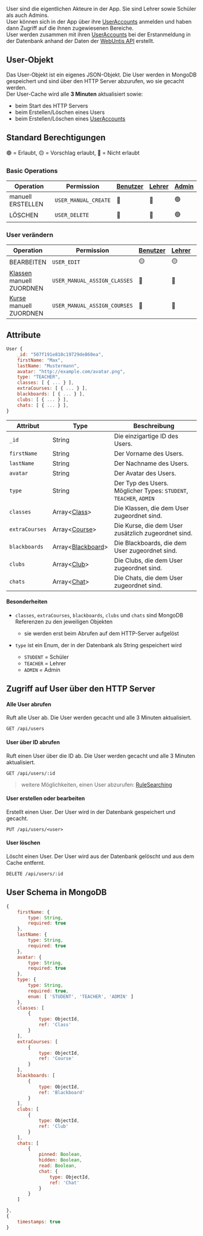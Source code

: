 User sind die eigentlichen Akteure in der App. Sie sind Lehrer sowie Schüler als auch Admins. \
User können sich in der App über ihre [UserAccounts](https://github.com/Academi-fy/backend/wiki/UserAccounts) anmelden und haben dann Zugriff auf die ihnen zugewiesenen Bereiche. \
User werden zusammen mit ihren [UserAccounts](https://github.com/Academi-fy/backend/wiki/UserAccounts) bei der Erstanmeldung in der Datenbank anhand der Daten der [WebUntis API](https://help.untis.at/hc/de/articles/4886785534354-API-documentation-for-integration-partners) erstellt.

## User-Objekt

Das User-Objekt ist ein eigenes JSON-Objekt. Die User werden in MongoDB gespeichert und sind über den HTTP Server abzurufen, wo sie gecacht werden. \
Der User-Cache wird alle **3 Minuten** aktualisiert sowie:
- beim Start des HTTP Servers
- beim Erstellen/Löschen eines Users
- beim Erstellen/Löschen eines [UserAccounts](https://github.com/Academi-fy/backend/wiki/UserAccounts)

## Standard Berechtigungen

🟢 = Erlaubt,
🟡 = Vorschlag erlaubt,
🔴 = Nicht erlaubt

### Basic Operations

| Operation         | Permission           | [Benutzer](https://github.com/Academi-fy/backend/wiki/User) | [Lehrer](https://github.com/Academi-fy/backend/wiki/User) | [Admin](https://github.com/Academi-fy/backend/wiki/User) |
|-------------------|----------------------|-------------------------------------------------------------|-----------------------------------------------------------|----------------------------------------------------------|
| manuell ERSTELLEN | `USER_MANUAL_CREATE` | 🔴                                                          | 🔴                                                        | 🟢                                                       |
| LÖSCHEN           | `USER_DELETE`        | 🔴                                                          | 🔴                                                        | 🟢                                                       |

### User verändern

| Operation                                                                    | Permission                   | [Benutzer](https://github.com/Academi-fy/backend/wiki/User) | [Lehrer](https://github.com/Academi-fy/backend/wiki/User) | [Admin](https://github.com/Academi-fy/backend/wiki/User) |
|------------------------------------------------------------------------------|------------------------------|-------------------------------------------------------------|-----------------------------------------------------------|----------------------------------------------------------|
| BEARBEITEN                                                                   | `USER_EDIT`                  | 🟡                                                          | 🟡                                                        | 🟢                                                       |
| [Klassen](https://github.com/Academi-fy/backend/wiki/Class) manuell ZUORDNEN | `USER_MANUAL_ASSIGN_CLASSES` | 🔴                                                          | 🔴                                                        | 🟢                                                       |
| [Kurse](https://github.com/Academi-fy/backend/wiki/Course) manuell ZUORDNEN  | `USER_MANUAL_ASSIGN_COURSES` | 🔴                                                          | 🔴                                                        | 🟢                                                       |

## Attribute

```javascript
User {
    _id: "507f191e810c19729de860ea",
    firstName: "Max",
    lastName: "Mustermann",
    avatar: "http://example.com/avatar.png",
    type: "TEACHER",
    classes: [ { ... } ],
    extraCourses: [ { ... } ],
    blackboards: [ { ... } ],
    clubs: [ { ... } ],
    chats: [ { ... } ],
}
```

| Attribut       | Type                                                                       | Beschreibung                                                      |
|----------------|----------------------------------------------------------------------------|-------------------------------------------------------------------|
| `_id`          | String                                                                     | Die einzigartige ID des Users.                                    |
| `firstName`    | String                                                                     | Der Vorname des Users.                                            |
| `lastName`     | String                                                                     | Der Nachname des Users.                                           |
| `avatar`       | String                                                                     | Der Avatar des Users.                                             |
| `type`         | String                                                                     | Der Typ des Users. Möglicher Types: `STUDENT`, `TEACHER`, `ADMIN` |
| `classes`      | Array<[Class](https://github.com/Academi-fy/backend/wiki/Class)>           | Die Klassen, die dem User zugeordnet sind.                        |
| `extraCourses` | Array<[Course](https://github.com/Academi-fy/backend/wiki/Course)>         | Die Kurse, die dem User zusätzlich zugeordnet sind.               |
| `blackboards`  | Array<[Blackboard](https://github.com/Academi-fy/backend/wiki/Blackboard)> | Die Blackboards, die dem User zugeordnet sind.                    |
| `clubs`        | Array<[Club](https://github.com/Academi-fy/backend/wiki/Club)>             | Die Clubs, die dem User zugeordnet sind.                          |
| `chats`        | Array<[Chat](https://github.com/Academi-fy/backend/wiki/Chat)>             | Die Chats, die dem User zugeordnet sind.                          |

#### Besonderheiten

- `classes`, `extraCourses`, `blackboards`, `clubs` und `chats` sind MongoDB Referenzen zu den jeweiligen Objekten
    - sie werden erst beim Abrufen auf dem HTTP-Server aufgelöst

- `type` ist ein Enum, der in der Datenbank als String gespeichert wird
    - `STUDENT` = Schüler
    - `TEACHER` = Lehrer
    - `ADMIN` = Admin

## Zugriff auf User über den HTTP Server

#### Alle User abrufen

Ruft alle User ab. Die User werden gecacht und alle 3 Minuten aktualisiert.

``` http request
GET /api/users
```              

#### User über ID abrufen

Ruft einen User über die ID ab. Die User werden gecacht und alle 3 Minuten aktualisiert.

``` http request
GET /api/users/:id
```

> weitere Möglichkeiten, einen User abzurufen: [RuleSearching](https://github.com/Academi-fy/backend/wiki/RuleSearching)

#### User erstellen oder bearbeiten

Erstellt einen User. Der User wird in der Datenbank gespeichert und gecacht.

``` http request
PUT /api/users/<user>
```

#### User löschen

Löscht einen User. Der User wird aus der Datenbank gelöscht und aus dem Cache entfernt.

```http request
DELETE /api/users/:id
```

## User Schema in MongoDB
```javascript
{
    firstName: {
        type: String,
        required: true
    },
    lastName: {
        type: String,
        required: true
    },
    avatar: {
        type: String,
        required: true
    },
    type: {
        type: String,
        required: true,
        enum: [ 'STUDENT', 'TEACHER', 'ADMIN' ]
    },
    classes: [
        {
            type: ObjectId,
            ref: 'Class'
        }
    ],
    extraCourses: [
        {
            type: ObjectId,
            ref: 'Course'
        }
    ],
    blackboards: [
        {
            type: ObjectId,
            ref: 'Blackboard'
        }
    ],
    clubs: [
        {
            type: ObjectId,
            ref: 'Club'
        }
    ],
    chats: [
        {
            pinned: Boolean,
            hidden: Boolean,
            read: Boolean,
            chat: {
                type: ObjectId,
                ref: 'Chat'
            }
        }
    ]

},
{
    timestamps: true
}
```
